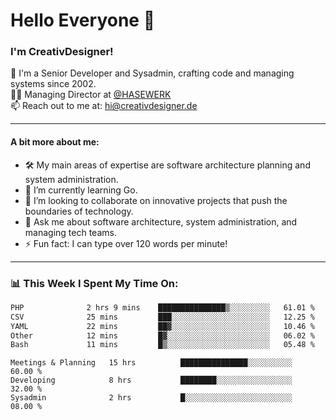 # Hello Everyone 👋

### I'm CreativDesigner!

🔭 I'm a Senior Developer and Sysadmin, crafting code and managing systems since 2002.  
👨‍💼 Managing Director at [@HASEWERK](https://github.com/HASEWERK)  
📫 Reach out to me at: [hi@creativdesigner.de](mailto:hi@creativdesigner.de)  

---

#### A bit more about me:

- 🛠 My main areas of expertise are software architecture planning and system administration.
- 🌱 I’m currently learning Go.
- 👯 I’m looking to collaborate on innovative projects that push the boundaries of technology.
- 💬 Ask me about software architecture, system administration, and managing tech teams.
- ⚡ Fun fact: I can type over 120 words per minute!  

---

### 📊 **This Week I Spent My Time On:**

<!--START_SECTION:waka-->

```txt
PHP              2 hrs 9 mins    ███████████████▒░░░░░░░░░   61.01 %
CSV              25 mins         ███░░░░░░░░░░░░░░░░░░░░░░   12.25 %
YAML             22 mins         ██▓░░░░░░░░░░░░░░░░░░░░░░   10.46 %
Other            12 mins         █▓░░░░░░░░░░░░░░░░░░░░░░░   06.02 %
Bash             11 mins         █▒░░░░░░░░░░░░░░░░░░░░░░░   05.48 %
```

<!--END_SECTION:waka-->

```text
Meetings & Planning   15 hrs          ███████████████░░░░░░░░░░   60.00 % 
Developing            8 hrs           ████████░░░░░░░░░░░░░░░░░   32.00 % 
Sysadmin              2 hrs           █░░░░░░░░░░░░░░░░░░░░░░░░   08.00 %

